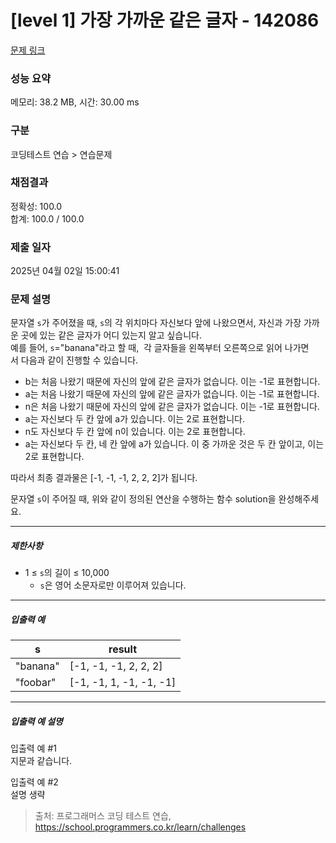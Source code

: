# [level 1] 가장 가까운 같은 글자 - 142086 

[문제 링크](https://school.programmers.co.kr/learn/courses/30/lessons/142086) 

### 성능 요약

메모리: 38.2 MB, 시간: 30.00 ms

### 구분

코딩테스트 연습 > 연습문제

### 채점결과

정확성: 100.0<br/>합계: 100.0 / 100.0

### 제출 일자

2025년 04월 02일 15:00:41

### 문제 설명

<p>문자열 <code>s</code>가&nbsp;주어졌을 때, <code>s</code>의 각 위치마다 자신보다 앞에 나왔으면서, 자신과 가장 가까운 곳에 있는 같은 글자가 어디 있는지 알고 싶습니다.<br>
예를 들어, <code>s</code>="banana"라고 할 때,&nbsp; 각 글자들을 왼쪽부터 오른쪽으로 읽어 나가면서&nbsp;다음과 같이 진행할 수 있습니다.</p>

<ul>
<li>b는 처음 나왔기 때문에 자신의 앞에 같은 글자가 없습니다. 이는 -1로 표현합니다.</li>
<li>a는 처음 나왔기 때문에 자신의 앞에 같은 글자가 없습니다. 이는 -1로 표현합니다.</li>
<li>n은 처음 나왔기 때문에 자신의 앞에 같은 글자가 없습니다. 이는 -1로 표현합니다.</li>
<li>a는 자신보다 두 칸 앞에 a가 있습니다. 이는 2로 표현합니다.</li>
<li>n도&nbsp;자신보다 두 칸 앞에 n이 있습니다. 이는 2로 표현합니다.</li>
<li>a는 자신보다 두 칸, 네 칸 앞에 a가 있습니다. 이 중 가까운 것은 두 칸 앞이고, 이는 2로 표현합니다.</li>
</ul>

<p>따라서 최종 결과물은 [-1, -1, -1, 2, 2, 2]가 됩니다.</p>

<p>문자열 <code>s</code>이 주어질 때, 위와 같이 정의된 연산을 수행하는 함수 solution을 완성해주세요.</p>

<hr>

<h5>제한사항</h5>

<ul>
<li>1 ≤ <code>s</code>의 길이 ≤ 10,000

<ul>
<li><code>s</code>은 영어 소문자로만 이루어져 있습니다.</li>
</ul></li>
</ul>

<hr>

<h5>입출력 예</h5>
<table class="table">
        <thead><tr>
<th>s</th>
<th>result</th>
</tr>
</thead>
        <tbody><tr>
<td>"banana"</td>
<td>[-1, -1, -1, 2, 2, 2]</td>
</tr>
<tr>
<td>"foobar"</td>
<td>[-1, -1, 1, -1, -1, -1]</td>
</tr>
</tbody>
      </table>
<hr>

<h5>입출력 예 설명</h5>

<p>입출력 예 #1<br>
지문과 같습니다.</p>

<p>입출력 예 #2<br>
설명 생략</p>


> 출처: 프로그래머스 코딩 테스트 연습, https://school.programmers.co.kr/learn/challenges
